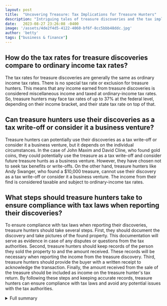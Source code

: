 ```yaml
---
layout: post
title:  "Uncovering Treasure: Tax Implications for Treasure Hunters"
description: "Intriguing tales of treasure discoveries and the tax implications that follow."
date:   2023-08-27 23:26:08 -0400
image: '/assets/4de2f4d5-4122-4060-bf6f-8cc5bbb48ddc.jpg'
author: 'betty'
tags: ["business & finance"]
---
```


## How do the tax rates for treasure discoveries compare to ordinary income tax rates?
The tax rates for treasure discoveries are generally the same as ordinary income tax rates. There is no special tax rate or exclusion for treasure hunters. This means that any income earned from treasure discoveries is considered miscellaneous income and taxed at ordinary-income tax rates. So, treasure hunters may face tax rates of up to 37% at the federal level, depending on their income bracket, and their state tax rate on top of that.

## Can treasure hunters use their discoveries as a tax write-off or consider it a business venture?
Treasure hunters can potentially use their discoveries as a tax write-off or consider it a business venture, but it depends on the individual circumstances. In the case of John Maxim and David Cline, who found gold coins, they could potentially use the treasure as a tax write-off and consider future treasure hunts as a business venture. However, they have chosen not to seek tax benefits or write-offs. On the other hand, treasure hunters like Andy Swanger, who found a $10,000 treasure, cannot use their discovery as a tax write-off or consider it a business venture. The income from their find is considered taxable and subject to ordinary-income tax rates.

## What steps should treasure hunters take to ensure compliance with tax laws when reporting their discoveries?
To ensure compliance with tax laws when reporting their discoveries, treasure hunters should take several steps. First, they should document the discovery and take pictures of the found property. This documentation will serve as evidence in case of any disputes or questions from the tax authorities. Second, treasure hunters should keep records of the person they sold the property to and the amount received. These records will be necessary when reporting the income from the treasure discovery. Third, treasure hunters should provide the buyer with a written receipt to acknowledge the transaction. Finally, the amount received from the sale of the treasure should be included as income on the treasure hunter's tax return. By following these steps and keeping accurate records, treasure hunters can ensure compliance with tax laws and avoid any potential issues with the tax authorities.

<details>
  <summary>Full summary</summary>
Treasure hunting can be an exciting and lucrative endeavor, but it's important for treasure hunters to be aware of the tax implications they may face when making valuable discoveries. This article aims to provide valuable information on the tax requirements for treasure hunters and share some recent examples of individuals who have found treasure and the tax implications they faced.<br><br>Treasure hunters who make valuable discoveries are required to pay taxes on their finds. The tax is twofold: a levy upon acquisition and, if eventually sold, on the profit. Income is taxable unless excluded by the Internal Revenue Code or allowed for a tax deferral. However, there is no treasure-hunter exclusion, so the income is considered miscellaneous income and taxed at ordinary-income tax rates.<br><br>Recently, Andy Swanger made headlines when he found a $10,000 treasure near Heughs Canyon Trail. Swanger's discovery qualifies as additional taxable income, and he will have to pay both state and federal taxes on the treasure. The federal tax rate could be up to 37%, while the state tax rate is 4.95%. John Valentine, the state's tax commissioner, predicts Swanger will fall into the 12-22% federal tax range.<br><br>Taxation on buried treasures has precedence. In 2013, a couple had to pay taxes on gold coins they found. The buriers of the treasure, John Maxim and David Cline, might use it as a tax write-off and consider future treasure hunts as a business venture. However, they have stated that they will not seek tax benefits or write-offs.<br><br>Ermenegildo and Mary Cesarini also had an interesting tax experience when they discovered $4,467 inside a used piano. The IRS considered the found money as taxable income, and taxpayers are required to report all income from any source, including found money. The fair market value of found property is also taxable. It is important to document the discovery, take pictures of the found property, keep records of the person you sold it to and the amount received, and give the buyer a written receipt. The amount received should be included as income on your tax return.<br><br>In summary, treasure hunters need to be mindful of the tax implications of their discoveries. Whether it's a valuable treasure or found money, it is subject to taxation. It is crucial to follow the proper reporting procedures and keep accurate records to ensure compliance with tax laws. By understanding and managing the tax requirements, treasure hunters can continue to enjoy their exciting and potentially profitable hobby while staying on the right side of the law.
</details>
